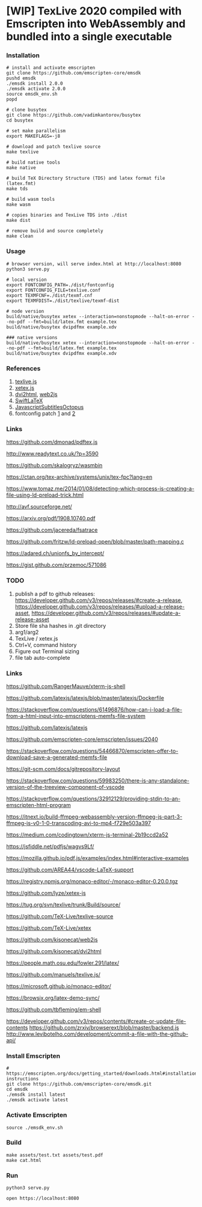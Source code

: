 # [WIP] TexLive 2020 compiled with Emscripten into WebAssembly and bundled into a single executable

### Installation
```shell
# install and activate emscripten
git clone https://github.com/emscripten-core/emsdk
pushd emsdk
./emsdk install 2.0.0
./emsdk activate 2.0.0
source emsdk_env.sh
popd

# clone busytex
git clone https://github.com/vadimkantorov/busytex
cd busytex

# set make parallelism
export MAKEFLAGS=-j8

# download and patch texlive source
make texlive

# build native tools
make native

# build TeX Directory Structure (TDS) and latex format file (latex.fmt)
make tds

# build wasm tools
make wasm

# copies binaries and TexLive TDS into ./dist
make dist

# remove build and source completely
make clean
```

### Usage
```shell
# browser version, will serve index.html at http://localhost:8080
python3 serve.py

# local version
export FONTCONFIG_PATH=./dist/fontconfig
export FONTCONFIG_FILE=texlive.conf
export TEXMFCNF=./dist/texmf.cnf
export TEXMFDIST=./dist/texlive/texmf-dist

# node version
build/native/busytex xetex --interaction=nonstopmode --halt-on-error --no-pdf --fmt=build/latex.fmt example.tex
build/native/busytex dvipdfmx example.xdv

### native versions 
build/native/busytex xetex --interaction=nonstopmode --halt-on-error --no-pdf --fmt=build/latex.fmt example.tex
build/native/busytex dvipdfmx example.xdv
```

### References
1. [texlive.js](https://github.com/manuels/texlive.js/)
2. [xetex.js](https://github.com/lyze/xetex-js)
3. [dvi2html](https://github.com/kisonecat/dvi2html), [web2js](https://github.com/kisonecat/web2js)
4. [SwiftLaTeX](https://github.com/SwiftLaTeX/SwiftLaTeX)
5. [JavascriptSubtitlesOctopus](https://github.com/Dador/JavascriptSubtitlesOctopus)
6. fontconfig patch [1](https://github.com/Dador/JavascriptSubtitlesOctopus/blob/master/build/patches/fontconfig/0002-fix-fcstats-emscripten.patch) and [2](https://github.com/lyze/xetex-js/blob/master/fontconfig-fcstat.c.patch)

### Links
https://github.com/dmonad/pdftex.js

http://www.readytext.co.uk/?p=3590

https://github.com/skalogryz/wasmbin

https://ctan.org/tex-archive/systems/unix/tex-fpc?lang=en

https://www.tomaz.me/2014/01/08/detecting-which-process-is-creating-a-file-using-ld-preload-trick.html

http://avf.sourceforge.net/

https://arxiv.org/pdf/1908.10740.pdf

https://github.com/jacereda/fsatrace

https://github.com/fritzw/ld-preload-open/blob/master/path-mapping.c

https://adared.ch/unionfs_by_intercept/

https://gist.github.com/przemoc/571086
### TODO
1. publish a pdf to github releases: https://developer.github.com/v3/repos/releases/#create-a-release, https://developer.github.com/v3/repos/releases/#upload-a-release-asset, https://developer.github.com/v3/repos/releases/#update-a-release-asset
2. Store file sha hashes in .git directory
6. arg1/arg2
7. TexLive / xetex.js
8. Ctrl+V, command history
9. Figure out Terminal sizing
10. file tab auto-complete

### Links
https://github.com/RangerMauve/xterm-js-shell

https://github.com/latexjs/latexjs/blob/master/latexjs/Dockerfile

https://stackoverflow.com/questions/61496876/how-can-i-load-a-file-from-a-html-input-into-emscriptens-memfs-file-system

https://github.com/latexjs/latexjs

https://github.com/emscripten-core/emscripten/issues/2040

https://stackoverflow.com/questions/54466870/emscripten-offer-to-download-save-a-generated-memfs-file

https://git-scm.com/docs/gitrepository-layout

https://stackoverflow.com/questions/59983250/there-is-any-standalone-version-of-the-treeview-component-of-vscode

https://stackoverflow.com/questions/32912129/providing-stdin-to-an-emscripten-html-program

https://itnext.io/build-ffmpeg-webassembly-version-ffmpeg-js-part-3-ffmpeg-js-v0-1-0-transcoding-avi-to-mp4-f729e503a397

https://medium.com/codingtown/xterm-js-terminal-2b19ccd2a52

https://jsfiddle.net/pdfjs/wagvs9Lf/

https://mozilla.github.io/pdf.js/examples/index.html#interactive-examples

https://github.com/AREA44/vscode-LaTeX-support

https://registry.npmjs.org/monaco-editor/-/monaco-editor-0.20.0.tgz

https://github.com/lyze/xetex-js

https://tug.org/svn/texlive/trunk/Build/source/

https://github.com/TeX-Live/texlive-source

https://github.com/TeX-Live/xetex

https://github.com/kisonecat/web2js

https://github.com/kisonecat/dvi2html

https://people.math.osu.edu/fowler.291/latex/

https://github.com/manuels/texlive.js/

https://microsoft.github.io/monaco-editor/

https://browsix.org/latex-demo-sync/

https://github.com/tbfleming/em-shell

https://developer.github.com/v3/repos/contents/#create-or-update-file-contents
https://github.com/zrxiv/browserext/blob/master/backend.js
http://www.levibotelho.com/development/commit-a-file-with-the-github-api/

### Install Emscripten
```shell
# https://emscripten.org/docs/getting_started/downloads.html#installation-instructions 
git clone https://github.com/emscripten-core/emsdk.git
cd emsdk
./emsdk install latest
./emsdk activate latest
```

### Activate Emscripten
```shell
source ./emsdk_env.sh
```

### Build
```shell
make assets/test.txt assets/test.pdf
make cat.html
```

### Run
```shell
python3 serve.py

open https://localhost:8080
```

